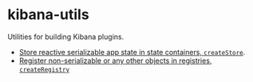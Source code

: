 # kibana-utils

Utilities for building Kibana plugins.

- [Store reactive serializable app state in state containers, `createStore`](./docs/store/README.md).
- [Register non-serializable or any other objects in registries, `createRegistry`](./docs/registry.md)
